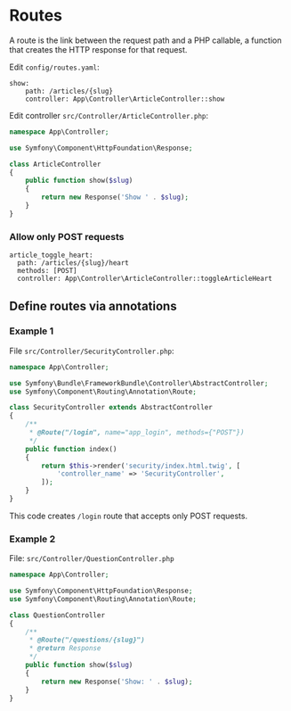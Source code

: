# Routes

A route is the link between the request path and a PHP callable, a function that creates the HTTP response for that request.

Edit `config/routes.yaml`:

```
show:
    path: /articles/{slug}
    controller: App\Controller\ArticleController::show
```

Edit controller `src/Controller/ArticleController.php`:

```php
namespace App\Controller;

use Symfony\Component\HttpFoundation\Response;

class ArticleController
{
    public function show($slug)
    {
        return new Response('Show ' . $slug);
    }
}
```

### Allow only POST requests

```
article_toggle_heart:
  path: /articles/{slug}/heart
  methods: [POST]
  controller: App\Controller\ArticleController::toggleArticleHeart
```

## Define routes via annotations

### Example 1

File `src/Controller/SecurityController.php`:

```php
namespace App\Controller;

use Symfony\Bundle\FrameworkBundle\Controller\AbstractController;
use Symfony\Component\Routing\Annotation\Route;

class SecurityController extends AbstractController
{
    /**
     * @Route("/login", name="app_login", methods={"POST"})
     */
    public function index()
    {
        return $this->render('security/index.html.twig', [
            'controller_name' => 'SecurityController',
        ]);
    }
}
```

This code creates `/login` route that accepts only POST requests.

### Example 2

File: `src/Controller/QuestionController.php`

```php
namespace App\Controller;

use Symfony\Component\HttpFoundation\Response;
use Symfony\Component\Routing\Annotation\Route;

class QuestionController
{
    /**
     * @Route("/questions/{slug}")
     * @return Response
     */
    public function show($slug)
    {
        return new Response('Show: ' . $slug);
    }
}
```
